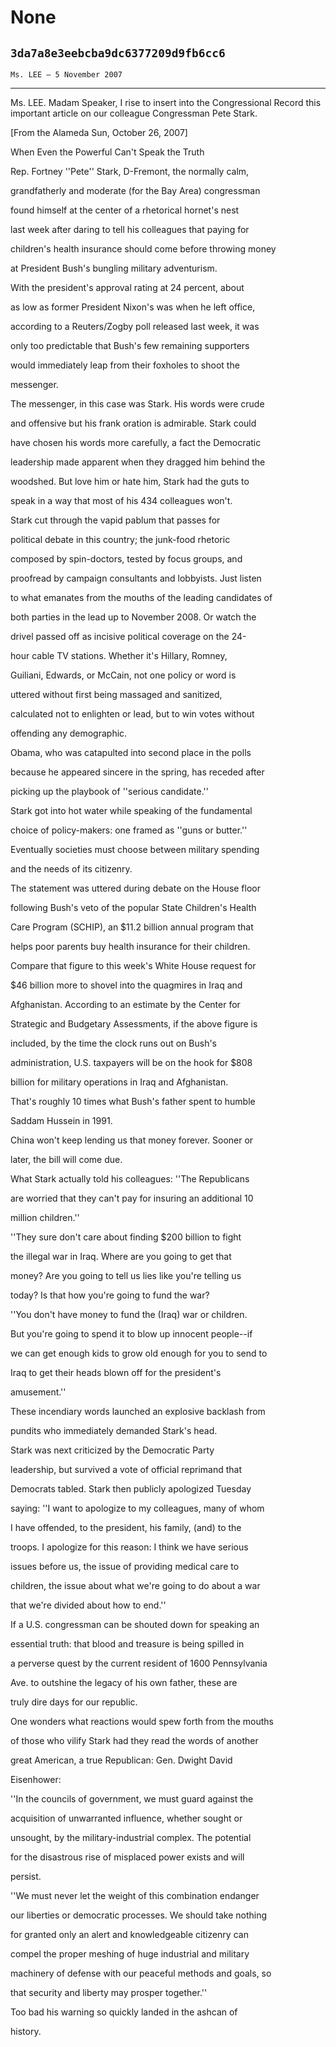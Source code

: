 # None
## `3da7a8e3eebcba9dc6377209d9fb6cc6`
`Ms. LEE — 5 November 2007`

---


Ms. LEE. Madam Speaker, I rise to insert into the Congressional 
Record this important article on our colleague Congressman Pete Stark.









[From the Alameda Sun, October 26, 2007]








When Even the Powerful Can't Speak the Truth




 Rep. Fortney ''Pete'' Stark, D-Fremont, the normally calm, 


 grandfatherly and moderate (for the Bay Area) congressman 


 found himself at the center of a rhetorical hornet's nest 


 last week after daring to tell his colleagues that paying for 


 children's health insurance should come before throwing money 


 at President Bush's bungling military adventurism.



 With the president's approval rating at 24 percent, about 


 as low as former President Nixon's was when he left office, 


 according to a Reuters/Zogby poll released last week, it was 


 only too predictable that Bush's few remaining supporters 


 would immediately leap from their foxholes to shoot the 


 messenger.





 The messenger, in this case was Stark. His words were crude 


 and offensive but his frank oration is admirable. Stark could 


 have chosen his words more carefully, a fact the Democratic 


 leadership made apparent when they dragged him behind the 


 woodshed. But love him or hate him, Stark had the guts to 


 speak in a way that most of his 434 colleagues won't.



 Stark cut through the vapid pablum that passes for 


 political debate in this country; the junk-food rhetoric 


 composed by spin-doctors, tested by focus groups, and 


 proofread by campaign consultants and lobbyists. Just listen 


 to what emanates from the mouths of the leading candidates of 


 both parties in the lead up to November 2008. Or watch the 


 drivel passed off as incisive political coverage on the 24-


 hour cable TV stations. Whether it's Hillary, Romney, 


 Guiliani, Edwards, or McCain, not one policy or word is 


 uttered without first being massaged and sanitized, 


 calculated not to enlighten or lead, but to win votes without 


 offending any demographic.



 Obama, who was catapulted into second place in the polls 


 because he appeared sincere in the spring, has receded after 


 picking up the playbook of ''serious candidate.''



 Stark got into hot water while speaking of the fundamental 


 choice of policy-makers: one framed as ''guns or butter.'' 


 Eventually societies must choose between military spending 


 and the needs of its citizenry.



 The statement was uttered during debate on the House floor 


 following Bush's veto of the popular State Children's Health 


 Care Program (SCHIP), an $11.2 billion annual program that 


 helps poor parents buy health insurance for their children.



 Compare that figure to this week's White House request for 


 $46 billion more to shovel into the quagmires in Iraq and 


 Afghanistan. According to an estimate by the Center for 


 Strategic and Budgetary Assessments, if the above figure is 


 included, by the time the clock runs out on Bush's 


 administration, U.S. taxpayers will be on the hook for $808 


 billion for military operations in Iraq and Afghanistan. 


 That's roughly 10 times what Bush's father spent to humble 


 Saddam Hussein in 1991.



 China won't keep lending us that money forever. Sooner or 


 later, the bill will come due.



 What Stark actually told his colleagues: ''The Republicans 


 are worried that they can't pay for insuring an additional 10 


 million children.''



 ''They sure don't care about finding $200 billion to fight 


 the illegal war in Iraq. Where are you going to get that 


 money? Are you going to tell us lies like you're telling us 


 today? Is that how you're going to fund the war?



 ''You don't have money to fund the (Iraq) war or children. 


 But you're going to spend it to blow up innocent people--if 


 we can get enough kids to grow old enough for you to send to 


 Iraq to get their heads blown off for the president's 


 amusement.''



 These incendiary words launched an explosive backlash from 


 pundits who immediately demanded Stark's head.



 Stark was next criticized by the Democratic Party 


 leadership, but survived a vote of official reprimand that 


 Democrats tabled. Stark then publicly apologized Tuesday 


 saying: ''I want to apologize to my colleagues, many of whom 


 I have offended, to the president, his family, (and) to the 


 troops. I apologize for this reason: I think we have serious 


 issues before us, the issue of providing medical care to 


 children, the issue about what we're going to do about a war 


 that we're divided about how to end.''



 If a U.S. congressman can be shouted down for speaking an 


 essential truth: that blood and treasure is being spilled in 


 a perverse quest by the current resident of 1600 Pennsylvania 


 Ave. to outshine the legacy of his own father, these are 


 truly dire days for our republic.



 One wonders what reactions would spew forth from the mouths 


 of those who vilify Stark had they read the words of another 


 great American, a true Republican: Gen. Dwight David 


 Eisenhower:



 ''In the councils of government, we must guard against the 


 acquisition of unwarranted influence, whether sought or 


 unsought, by the military-industrial complex. The potential 


 for the disastrous rise of misplaced power exists and will 


 persist.



 ''We must never let the weight of this combination endanger 


 our liberties or democratic processes. We should take nothing 


 for granted only an alert and knowledgeable citizenry can 


 compel the proper meshing of huge industrial and military 


 machinery of defense with our peaceful methods and goals, so 


 that security and liberty may prosper together.''



 Too bad his warning so quickly landed in the ashcan of 


 history.
